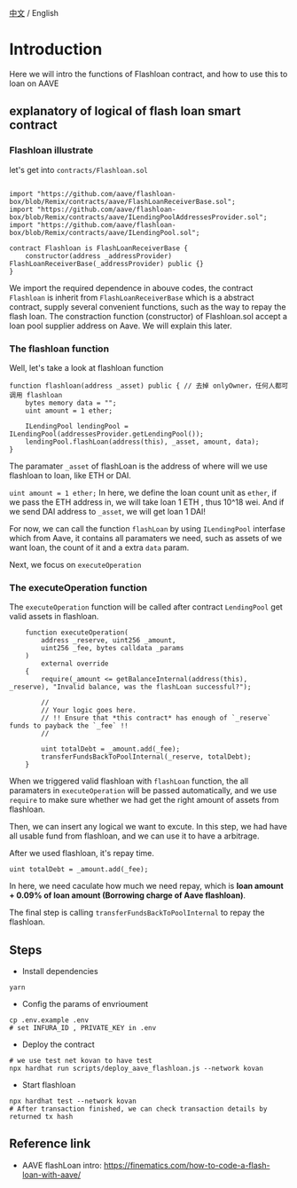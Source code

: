 [中文](./README-CN.md) / English

# Introduction  
Here we will intro the functions of Flashloan contract, and how to use this to loan on AAVE

## explanatory of logical of flash loan smart contract  
### Flashloan illustrate  
let's get into `contracts/Flashloan.sol`  
```solidity

import "https://github.com/aave/flashloan-box/blob/Remix/contracts/aave/FlashLoanReceiverBase.sol";
import "https://github.com/aave/flashloan-box/blob/Remix/contracts/aave/ILendingPoolAddressesProvider.sol";
import "https://github.com/aave/flashloan-box/blob/Remix/contracts/aave/ILendingPool.sol";

contract Flashloan is FlashLoanReceiverBase {
    constructor(address _addressProvider) FlashLoanReceiverBase(_addressProvider) public {}
}
```  

We import the required dependence in abouve codes, the contract `Flashloan` is inherit from `FlashLoanReceiverBase` which is a abstract contract, supply several convenient functions, such as the way to repay the flash loan. The constraction function (constructor) of Flashloan.sol accept a loan pool supplier address on Aave. We will explain this later.

### The flashloan function  
Well, let's take a look at flashloan function

```solidity
function flashloan(address _asset) public { // 去掉 onlyOwner，任何人都可调用 flashloan
    bytes memory data = "";
    uint amount = 1 ether;

    ILendingPool lendingPool = ILendingPool(addressesProvider.getLendingPool());
    lendingPool.flashLoan(address(this), _asset, amount, data);
}
```

The paramater `_asset` of flashLoan is the address of where will we use flashloan to loan, like ETH or DAI.

`uint amount = 1 ether;`
In here, we define the loan count unit as `ether`, if we pass the ETH address in, we will take loan 1 ETH , thus 10^18 wei. And if we send DAI address to `_asset`, we will get loan 1 DAI! 

For now, we can call the function `flashLoan` by using `ILendingPool` interfase which from Aave, it contains all paramaters we need, such as assets of we want loan, the count of it and a extra `data` param.

Next, we focus on `executeOperation`  

### The executeOperation function
The `executeOperation` function will be called after contract `LendingPool` get valid assets in flashloan.

```solidity
    function executeOperation(
        address _reserve, uint256 _amount,
        uint256 _fee, bytes calldata _params
    )
        external override
    {
        require(_amount <= getBalanceInternal(address(this), _reserve), "Invalid balance, was the flashLoan successful?");

        //
        // Your logic goes here.
        // !! Ensure that *this contract* has enough of `_reserve` funds to payback the `_fee` !!
        //

        uint totalDebt = _amount.add(_fee);
        transferFundsBackToPoolInternal(_reserve, totalDebt);
    }
```

When we triggered valid flashloan with `flashLoan` function, the all paramaters in `executeOperation` will be passed automatically, and we use `require` to make sure whether we had get the right amount of assets from flashloan.

Then, we can insert any logical we want to excute. In this step, we had have all usable fund from flashloan, and we can use it to have a arbitrage.

After we used flashloan, it's repay time.

`uint totalDebt = _amount.add(_fee);`

In here, we need caculate how much we need repay, which is **loan amount + 0.09% of loan amount (Borrowing charge of Aave flashloan)**.

The final step is calling `transferFundsBackToPoolInternal` to repay the flashloan.

## Steps
- Install dependencies
```shell
yarn
```

- Config the params of envrioument  
```shell
cp .env.example .env
# set INFURA_ID , PRIVATE_KEY in .env
```

- Deploy the contract 
```shell
# we use test net kovan to have test
npx hardhat run scripts/deploy_aave_flashloan.js --network kovan
```

- Start flashloan
```shell
npx hardhat test --network kovan
# After transaction finished, we can check transaction details by returned tx hash
```

## Reference link

- AAVE flashLoan intro: https://finematics.com/how-to-code-a-flash-loan-with-aave/  
